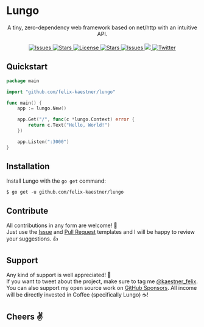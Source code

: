 # Lungo

<p align="center">
    <span>A tiny, zero-dependency web framework based on net/http with an intuitive API.</span>
    <br><br>
    <a href="https://github.com/felix-kaestner/lungo/issues">
        <img alt="Issues" src="https://img.shields.io/github/issues/felix-kaestner/lungo?color=29b6f6&style=flat-square">
    </a>
    <a href="https://github.com/felix-kaestner/lungo/stargazers">
        <img alt="Stars" src="https://img.shields.io/github/stars/felix-kaestner/lungo?color=29b6f6&style=flat-square">
    </a>
    <a href="https://github.com/felix-kaestner/lungo/blob/main/LICENSE">
        <img alt="License" src="https://img.shields.io/github/license/felix-kaestner/lungo?color=29b6f6&style=flat-square">
    </a>
    <a href="https://pkg.go.dev/github.com/felix-kaestner/lungo">
        <img alt="Stars" src="https://img.shields.io/badge/go-documentation-blue?color=29b6f6&style=flat-square">
    </a>
    <a href="https://goreportcard.com/report/github.com/felix-kaestner/lungo">
        <img alt="Issues" src="https://goreportcard.com/badge/github.com/felix-kaestner/lungo?style=flat-square">
    </a>
    <a href="https://codecov.io/gh/felix-kaestner/lungo">
        <img src="https://img.shields.io/codecov/c/github/felix-kaestner/lungo?style=flat-square&token=KK7ZG7A90X"/>
    </a>
    <a href="https://twitter.com/kaestner_felix">
        <img alt="Twitter" src="https://img.shields.io/badge/twitter-@kaestner_felix-29b6f6?style=flat-square">
    </a>
</p>

## Quickstart

```go
package main

import "github.com/felix-kaestner/lungo"

func main() {
    app := lungo.New()

    app.Get("/", func(c *lungo.Context) error {
        return c.Text("Hello, World!")
    })

    app.Listen(":3000")
}
```

##  Installation

Install Lungo with the `go get` command:

```
$ go get -u github.com/felix-kaestner/lungo
```

## Contribute

All contributions in any form are welcome! 🙌  
Just use the [Issue](.github/ISSUE_TEMPLATE) and [Pull Request](.github/PULL_REQUEST_TEMPLATE) templates and 
I will be happy to review your suggestions. 👍

## Support

Any kind of support is well appreciated! 👏  
If you want to tweet about the project, make sure to tag me [@kaestner_felix](https://twitter.com/kaestner_felix). You can also support my open source work on [GitHub Sponsors](https://github.com/sponsors/felix-kaestner). All income will be directly invested in Coffee (specifically Lungo) ☕!

## Cheers ✌

